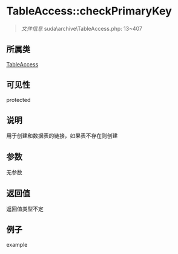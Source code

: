 # TableAccess::checkPrimaryKey

> *文件信息* suda\archive\TableAccess.php: 13~407
## 所属类 

[TableAccess](../TableAccess.md)

## 可见性

  protected  
## 说明

用于创建和数据表的链接，如果表不存在则创建

## 参数

无参数
## 返回值
返回值类型不定
## 例子

example